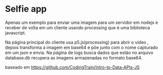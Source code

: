 # Selfie app
Apenas um exemplo para enviar uma imagem para um servidor em nodejs e receber de volta em um cliente usando processing que é uma biblioteca javascript.

Na página principal do cliente usa p5.js(processing) para abrir o video , depois transforma a imagem em base64 e põe junto com o nome capturado em um json e envia.
Na página de logs busca dados que estão no arquivo database.db recupera as imagens armazenadas no formato base64.

baseado em https://github.com/CodingTrain/Intro-to-Data-APIs-JS

